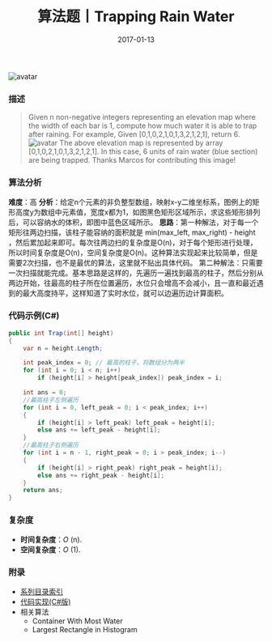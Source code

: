 ﻿---
title: 算法题丨Trapping Rain Water
tags:
  - 算法
  - 编程技巧
  - 数据结构
categories: 计算机基础
date: 2017-01-13
---
![avatar](https://mysite.bj.bcebos.com/images/articles/34574d6e-2aaf-4f7b-a418-6f30c3d8de39.jpg)

### 描述
>Given n non-negative integers representing an elevation map where the width of each bar is 1, compute how much water it is able to trap after raining.
For example, 
Given [0,1,0,2,1,0,1,3,2,1,2,1], return 6.
![avatar](https://mysite.bj.bcebos.com/images/201803/rainwatertrap.png)
The above elevation map is represented by array [0,1,0,2,1,0,1,3,2,1,2,1]. In this case, 6 units of rain water (blue section) are being trapped. Thanks Marcos for contributing this image!
<!-- more -->

### 算法分析
**难度**：高
**分析**：给定n个元素的非负整型数组，映射x-y二维坐标系，图例上的矩形高度y为数组中元素值，宽度x都为1，如图黑色矩形区域所示，求这些矩形排列后，可以容纳水的体积，即图中蓝色区域所示。
**思路**：第一种解法，对于每一个矩形往两边扫描，该柱子能容纳的面积就是 min(max_left, max_right) -
height ，然后累加起来即可。每次往两边扫的复杂度是O(n)，对于每个矩形进行处理，所以时间复杂度是O(n)，空间复杂度是O(n)。这种算法实现起来比较简单，但是需要2次扫描，也不是最优的算法，这里就不贴出具体代码。
第二种解法：只需要一次扫描就能完成。基本思路是这样的，先遍历一遍找到最高的柱子，然后分别从两边开始，往最高的柱子所在位置遍历，水位只会增高不会减小，且一直和最近遇到的最大高度持平，这样知道了实时水位，就可以边遍历边计算面积。

### 代码示例(C#)
```csharp
public int Trap(int[] height)
{
    var n = height.Length;

    int peak_index = 0; // 最高的柱子，将数组分为两半
    for (int i = 0; i < n; i++)
        if (height[i] > height[peak_index]) peak_index = i;

    int ans = 0;
    //最高柱子左侧遍历
    for (int i = 0, left_peak = 0; i < peak_index; i++)
    {
        if (height[i] > left_peak) left_peak = height[i];
        else ans += left_peak - height[i];
    }
    //最高柱子右侧遍历
    for (int i = n - 1, right_peak = 0; i > peak_index; i--)
    {
        if (height[i] > right_peak) right_peak = height[i];
        else ans += right_peak - height[i];
    }
    return ans;
}
```

### 复杂度
- **时间复杂度**：*O* (n). 
- **空间复杂度**：*O* (1).

### 附录
- [系列目录索引](/posts/algorithm/index/)
- [代码实现(C#版)](https://github.com/lizzie2008/LeetCode.git)
- 相关算法 
    - Container With Most Water
    - Largest Rectangle in Histogram
